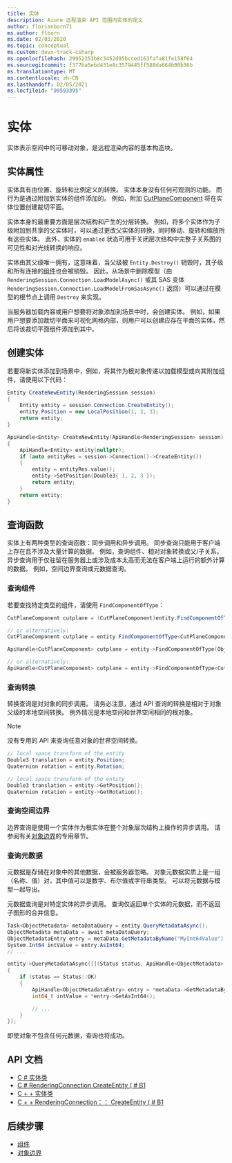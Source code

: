 ```yaml
---
title: 实体
description: Azure 远程渲染 API 范围内实体的定义
author: florianborn71
ms.author: flborn
ms.date: 02/03/2020
ms.topic: conceptual
ms.custom: devx-track-csharp
ms.openlocfilehash: 29952353b8c3452d95bcced163fafa81fe158f64
ms.sourcegitcommit: f377ba5ebd431e8c3579445ff588da664b00b36b
ms.translationtype: MT
ms.contentlocale: zh-CN
ms.lasthandoff: 02/05/2021
ms.locfileid: "99593395"
---
```

# <a name="entities"></a>实体

实体表示空间中的可移动对象，是远程渲染内容的基本构造块。

## <a name="entity-properties"></a>实体属性

实体具有由位置、旋转和比例定义的转换。 实体本身没有任何可观测的功能。 而行为是通过附加到实体的组件添加的。 例如，附加 [CutPlaneComponent](../overview/features/cut-planes.md) 将在实体位置创建裁切平面。

实体本身的最重要方面是层次结构和产生的分层转换。 例如，将多个实体作为子级附加到共享的父实体时，可以通过更改父实体的转换，同时移动、旋转和缩放所有这些实体。 此外，实体的 `enabled` 状态可用于关闭层次结构中完整子关系图的可见性和对光线转换的响应。

实体由其父级唯一拥有，这意味着，当父级被 `Entity.Destroy()` 销毁时，其子级和所有连接的[组件](components.md)也会被销毁。 因此，从场景中删除模型（由 `RenderingSession.Connection.LoadModelAsync()` 或其 SAS 变体 `RenderingSession.Connection.LoadModelFromSasAsync()` 返回）可以通过在模型的根节点上调用 `Destroy` 来实现。

当服务器加载内容或用户想要将对象添加到场景中时，会创建实体。 例如，如果用户想要添加裁切平面来可视化网格内部，则用户可以创建应存在平面的实体，然后将该裁切平面组件添加到其中。

## <a name="create-an-entity"></a>创建实体

若要将新实体添加到场景中，例如，将其作为根对象传递以加载模型或向其附加组件，请使用以下代码：

```cs
Entity CreateNewEntity(RenderingSession session)
{
    Entity entity = session.Connection.CreateEntity();
    entity.Position = new LocalPosition(1, 2, 3);
    return entity;
}
```

```cpp
ApiHandle<Entity> CreateNewEntity(ApiHandle<RenderingSession> session)
{
    ApiHandle<Entity> entity(nullptr);
    if (auto entityRes = session->Connection()->CreateEntity())
    {
        entity = entityRes.value();
        entity->SetPosition(Double3{ 1, 2, 3 });
        return entity;
    }
    return entity;
}
```

## <a name="query-functions"></a>查询函数

实体上有两种类型的查询函数：同步调用和异步调用。 同步查询只能用于客户端上存在且不涉及大量计算的数据。 例如，查询组件、相对对象转换或父/子关系。 异步查询用于仅驻留在服务器上或涉及成本太高而无法在客户端上运行的额外计算的数据。 例如，空间边界查询或元数据查询。

### <a name="querying-components"></a>查询组件

若要查找特定类型的组件，请使用 `FindComponentOfType`：

```cs
CutPlaneComponent cutplane = (CutPlaneComponent)entity.FindComponentOfType(ObjectType.CutPlaneComponent);

// or alternatively:
CutPlaneComponent cutplane = entity.FindComponentOfType<CutPlaneComponent>();
```

```cpp
ApiHandle<CutPlaneComponent> cutplane = entity->FindComponentOfType(ObjectType::CutPlaneComponent)->as<CutPlaneComponent>();

// or alternatively:
ApiHandle<CutPlaneComponent> cutplane = entity->FindComponentOfType<CutPlaneComponent>();
```

### <a name="querying-transforms"></a>查询转换

转换查询是对对象的同步调用。 请务必注意，通过 API 查询的转换是相对于对象父级的本地空间转换。 例外情况是本地空间和世界空间相同的根对象。

> [!NOTE]
> 没有专用的 API 来查询任意对象的世界空间转换。

```cs
// local space transform of the entity
Double3 translation = entity.Position;
Quaternion rotation = entity.Rotation;
```

```cpp
// local space transform of the entity
Double3 translation = entity->GetPosition();
Quaternion rotation = entity->GetRotation();
```

### <a name="querying-spatial-bounds"></a>查询空间边界

边界查询是使用一个实体作为根实体在整个对象层次结构上操作的异步调用。 请参阅有关[对象边界](object-bounds.md)的专用章节。

### <a name="querying-metadata"></a>查询元数据

元数据是存储在对象中的其他数据，会被服务器忽略。 对象元数据实质上是一组（名称、值）对，其中值可以是数字、布尔值或字符串类型。 可以将元数据与模型一起导出。

元数据查询是对特定实体的异步调用。 查询仅返回单个实体的元数据，而不返回子图形的合并信息。

```cs
Task<ObjectMetadata> metaDataQuery = entity.QueryMetadataAsync();
ObjectMetadata metaData = await metaDataQuery;
ObjectMetadataEntry entry = metaData.GetMetadataByName("MyInt64Value");
System.Int64 intValue = entry.AsInt64;
// ...
```

```cpp
entity->QueryMetadataAsync([](Status status, ApiHandle<ObjectMetadata> metaData) 
{
    if (status == Status::OK)
    {
        ApiHandle<ObjectMetadataEntry> entry = *metaData->GetMetadataByName("MyInt64Value");
        int64_t intValue = *entry->GetAsInt64();

        // ...
    }
});
```

即使对象不包含任何元数据，查询也将成功。

## <a name="api-documentation"></a>API 文档

* [C # 实体类](/dotnet/api/microsoft.azure.remoterendering.entity)
* [C # RenderingConnection CreateEntity ( # B1 ](/dotnet/api/microsoft.azure.remoterendering.renderingconnection.createentity)
* [C + + 实体类](/cpp/api/remote-rendering/entity)
* [C + + RenderingConnection：： CreateEntity ( # B1 ](/cpp/api/remote-rendering/renderingconnection#createentity)

## <a name="next-steps"></a>后续步骤

* [组件](components.md)
* [对象边界](object-bounds.md)